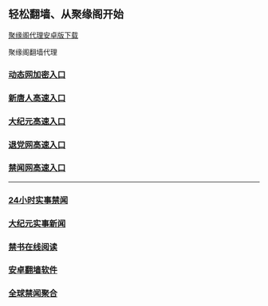 
## 轻松翻墙、从聚缘阁开始


[聚缘阁代理安卓版下载](https://gitlab.com/juyuange/2/-/raw/master/jyg.apk)

聚缘阁翻墙代理 



### [动态网加密入口](https://rt.b82ka.club/6/458/888)


### [新唐人高速入口](https://ol.b82ka.club/6/uua/5)

### [大纪元高速入口](https://ol.b82ka.club/6/uua/7)

### [退党网高速入口](https://op.b82ka.club/6/uua/8)

### [禁闻网高速入口](https://asd3.tzvc.tk/ban/uut)



***




### [24小时实事禁闻](https://git.io/fj3Go)

### [大纪元实事新闻](https://git.io/fjmgE)


### [禁书在线阅读](https://github.com/txyzum203/djy/blob/master/gb/9p.md?flntdtv#1)


### [安卓翻墙软件](https://git.io/afq)

### [全球禁闻聚合](https://github.com/gfw-breaker/banned-news1/blob/master/README.md)







